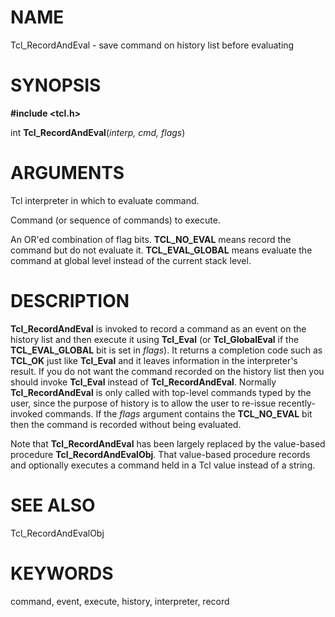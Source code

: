 # NAME

Tcl_RecordAndEval - save command on history list before evaluating

# SYNOPSIS

**#include \<tcl.h\>**

int **Tcl_RecordAndEval**(*interp, cmd, flags*)

# ARGUMENTS

Tcl interpreter in which to evaluate command.

Command (or sequence of commands) to execute.

An OR\'ed combination of flag bits. **TCL_NO_EVAL** means record the
command but do not evaluate it. **TCL_EVAL_GLOBAL** means evaluate the
command at global level instead of the current stack level.

# DESCRIPTION

**Tcl_RecordAndEval** is invoked to record a command as an event on the
history list and then execute it using **Tcl_Eval** (or
**Tcl_GlobalEval** if the **TCL_EVAL_GLOBAL** bit is set in *flags*). It
returns a completion code such as **TCL_OK** just like **Tcl_Eval** and
it leaves information in the interpreter\'s result. If you do not want
the command recorded on the history list then you should invoke
**Tcl_Eval** instead of **Tcl_RecordAndEval**. Normally
**Tcl_RecordAndEval** is only called with top-level commands typed by
the user, since the purpose of history is to allow the user to re-issue
recently-invoked commands. If the *flags* argument contains the
**TCL_NO_EVAL** bit then the command is recorded without being
evaluated.

Note that **Tcl_RecordAndEval** has been largely replaced by the
value-based procedure **Tcl_RecordAndEvalObj**. That value-based
procedure records and optionally executes a command held in a Tcl value
instead of a string.

# SEE ALSO

Tcl_RecordAndEvalObj

# KEYWORDS

command, event, execute, history, interpreter, record
